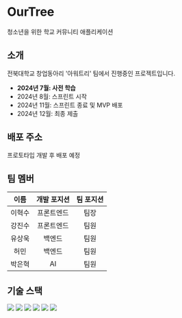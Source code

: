 # OurTree
청소년을 위한 학교 커뮤니티 애플리케이션

## 소개
전북대학교 창업동아리 '아워트리' 팀에서 진행중인 프로젝트입니다.
- **2024년 7월: 사전 학습**
- 2024년 8월: 스프린트 시작
- 2024년 11월: 스프린트 종료 및 MVP 배포
- 2024년 12월: 최종 제출

## 배포 주소
프로토타입 개발 후 배포 예정

## 팀 멤버
|이름|개발 포지션|팀 포지션|
|:-:|:-:|:-:|
|이혁수|프론트엔드|팀장|
|강진수|프론트엔드|팀원|
|유상욱|백엔드|팀원|
|허민|백엔드|팀원|
|박은혁|AI|팀원|

## 기술 스택
<div align="left">
  <img src="https://img.shields.io/badge/typescript-3178C6?style=for-the-badge&logo=typescript&logoColor=white">
<img src="https://img.shields.io/badge/node.js-339933?style=for-the-badge&logo=Node.js&logoColor=white">
<img src="https://img.shields.io/badge/python-3776AB?style=for-the-badge&logo=python&logoColor=white">
<img src="https://img.shields.io/badge/github-181717?style=for-the-badge&logo=github&logoColor=white">
<img src="https://img.shields.io/badge/nest.js-E0234E?style=for-the-badge&logo=nestjs&logoColor=white">
<img src="https://img.shields.io/badge/reactnative-61DAFB?style=for-the-badge&logo=react&logoColor=black">
</div>
